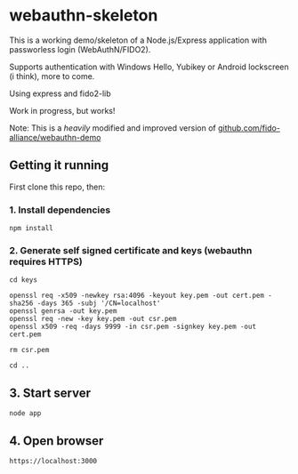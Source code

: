 # webauthn-skeleton

This is a working demo/skeleton of a Node.js/Express application with passworless login (WebAuthN/FIDO2).

Supports authentication with Windows Hello, Yubikey or Android lockscreen (i think), more to come.

Using express and fido2-lib 

Work in progress, but works!

Note: This is a _heavily_ modified and improved version of [github.com/fido-alliance/webauthn-demo](https://github.com/fido-alliance/webauthn-demo)

## Getting it running

First clone this repo, then:

### 1. Install dependencies

```npm install```

### 2. Generate self signed certificate and keys (webauthn requires HTTPS)

```
cd keys

openssl req -x509 -newkey rsa:4096 -keyout key.pem -out cert.pem -sha256 -days 365 -subj '/CN=localhost'
openssl genrsa -out key.pem
openssl req -new -key key.pem -out csr.pem
openssl x509 -req -days 9999 -in csr.pem -signkey key.pem -out cert.pem

rm csr.pem

cd ..
```

## 3. Start server 

```node app```

## 4. Open browser

```https://localhost:3000```